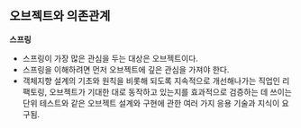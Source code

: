 ## 오브젝트와 의존관계
**스프링**
* 스프링이 가장 많은 관심을 두는 대상은 오브젝트이다.  
* 스프링을 이해하려면 먼저 오브젝트에 깊은 관심을 가져야 한다.  
* 객체지향 설계의 기초와 원칙을 비롯해 되도록 지속적으로 개선해나가는 직업인 리팩토링, 오브젝트가 기대한 대로 동작하고 있는지를 효과적으로 검증하는 데 쓰이는 단위 테스트와 같은 오브젝트 설계와 구현에 관한 여러 가지 응용 기술과 지식이 요구됨.


